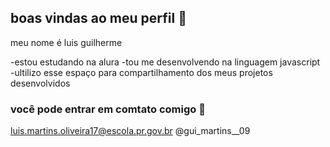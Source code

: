 ## boas vindas ao meu perfil 💙

meu nome é luis guilherme 

-estou estudando na alura
-tou me desenvolvendo na linguagem javascript
-ultilizo esse espaço para compartilhamento dos meus projetos desenvolvidos

### você pode entrar em comtato comigo 📧

luis.martins.oliveira17@escola.pr.gov.br
@gui_martins__09
